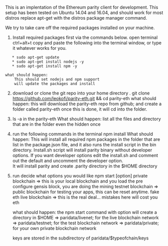 This is an implentation of the Ethereum parity client for development.
This setup has been tested on Ubuntu 14.04 and 16.04, and should work for most distros replace apt-get with the distros package manager command.

We try to take care off the required packages installed on your machine.

1. Install required packages first via the commands below.
    open terminal ctrl+alt+t copy and paste the following into the terminal window, or type it whatever works for you.

```
   * sudo apt-get update
   * sudo apt-get install nodejs -y
   * sudo apt-get install npm -y
```
    what should happen:
        This should set nodejs and npm support
        will update the packages and install

2. download or clone the git repo into your home directory .
    git clone https://github.com/leokofi/parity-eth.git && cd parity-eth
    what should happen:
        this will download the parity-eth repo from github; and create a folder called parity-eth
        once this is done, it will cd into the folder.

3. ls -a in the parity-eth
    What should happen:
      list all the files and directory that are in the folder even the hidden once

4. run the following commands in the terminal
    npm install
    What should happen:
      This will install all required npm packages in the folder that are list in the package.json file, and it also runs the install script in the bin directory.
      Install.sh script will install parity binary without developer options. If you want developer options edit the install.sh and comment out the default and uncomment the developer option.  
      It will install parity and create .parity directory in the $HOME directory

5. run decide what options you would like
    npm start [option]
    private blockchain => this is your local blockchain and you load the pre configure gensis block, you are doing the mining
    testnet blockchain => public blockchain for testing your apps, this can be reset anytime. fake eth
    live blockchain => this is the real deal... mistakes here will cost you eth

    what should happen:
      the npm start command with option will create a directory in $HOME
      => paridata/livenet; for the live blockchain network
      => paridata/testnet; for the test blockchain network
      => paridata/private; for your own private blockchain network

      keys are stored in the subdirectory of paridata/$typeofchain/keys
